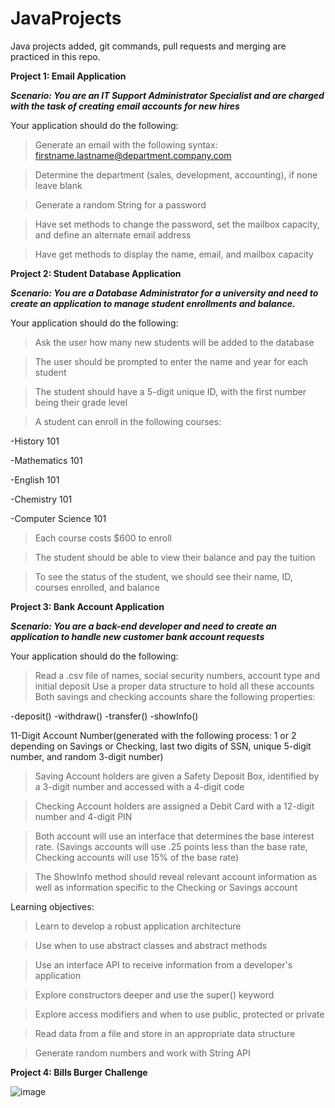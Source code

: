 
# JavaProjects
Java projects added, git commands, pull requests and merging are practiced in this repo.


**Project 1: Email Application**

***Scenario: You are an IT Support Administrator Specialist and are
charged with the task of creating email accounts for new hires***

Your application should do the following:
>Generate an email with the following syntax: firstname.lastname@department.company.com

>Determine the department (sales, development, accounting), if none leave blank

>Generate a random String for a password

>Have set methods to change the password, set the mailbox capacity, and define an alternate email address

>Have get methods to display the name, email, and mailbox capacity




**Project 2: Student Database Application**

***Scenario: You are a Database Administrator for a university and need to
create an application to manage student enrollments and balance.***

Your application should do the following:
>Ask the user how many new students will be added to the database

>The user should be prompted to enter the name and year for each student

>The student should have a 5-digit unique ID, with the first number being their grade level

>A student can enroll in the following courses:

-History 101

-Mathematics 101

-English 101

-Chemistry 101

-Computer Science 101

>Each course costs $600 to enroll

>The student should be able to view their balance and pay the tuition

>To see the status of the student, we should see their name, ID, courses enrolled, and balance




**Project 3: Bank Account Application**

***Scenario: You are a back-end developer and need to
create an application to handle new customer bank account requests***

Your application should do the following:
>Read a .csv file of names, social security numbers, account type and initial deposit
>Use a proper data structure to hold all these accounts
>Both savings and checking accounts share the following properties:

-deposit()
-withdraw()
-transfer()
-showInfo()


11-Digit Account Number(generated with the following process: 1 or 2 depending on Savings or Checking, last two digits of SSN, unique 5-digit number, and random 3-digit number)

>Saving Account holders are given a Safety Deposit Box, identified by a 3-digit number and accessed with a 4-digit code

>Checking Account holders are assigned a Debit Card with a 12-digit number and 4-digit PIN 

>Both account will use an interface that determines the base interest rate.
(Savings accounts will use .25 points less than the base rate,
Checking accounts will use 15% of the base rate)

>The ShowInfo method should reveal relevant account information as well as information specific to the Checking or Savings account

Learning objectives:

>Learn to develop a robust application architecture

>Use when to use abstract classes and abstract methods 

>Use an interface API to receive information from a developer's application

>Explore constructors deeper and use the super() keyword

>Explore access modifiers and when to use public, protected or private

>Read data from a file and store in an appropriate data structure

>Generate random numbers and work with String API

**Project 4: Bills Burger Challenge**


![image](https://user-images.githubusercontent.com/46569497/226594883-6a5bac5e-1448-48ae-8f05-71fec0204dd2.png)

